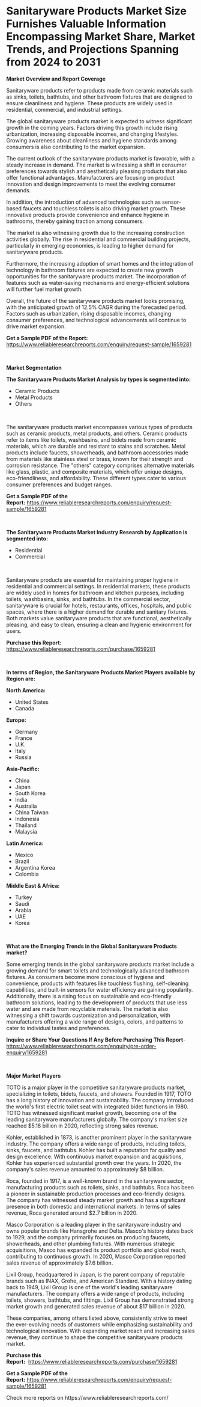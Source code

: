 <p><h1>Sanitaryware Products Market Size Furnishes Valuable Information Encompassing Market Share, Market Trends, and Projections Spanning from 2024 to 2031</h1></p><p><strong>Market Overview and Report Coverage</strong></p>
<p><p>Sanitaryware products refer to products made from ceramic materials such as sinks, toilets, bathtubs, and other bathroom fixtures that are designed to ensure cleanliness and hygiene. These products are widely used in residential, commercial, and industrial settings.</p><p>The global sanitaryware products market is expected to witness significant growth in the coming years. Factors driving this growth include rising urbanization, increasing disposable incomes, and changing lifestyles. Growing awareness about cleanliness and hygiene standards among consumers is also contributing to the market expansion.</p><p>The current outlook of the sanitaryware products market is favorable, with a steady increase in demand. The market is witnessing a shift in consumer preferences towards stylish and aesthetically pleasing products that also offer functional advantages. Manufacturers are focusing on product innovation and design improvements to meet the evolving consumer demands.</p><p>In addition, the introduction of advanced technologies such as sensor-based faucets and touchless toilets is also driving market growth. These innovative products provide convenience and enhance hygiene in bathrooms, thereby gaining traction among consumers.</p><p>The market is also witnessing growth due to the increasing construction activities globally. The rise in residential and commercial building projects, particularly in emerging economies, is leading to higher demand for sanitaryware products.</p><p>Furthermore, the increasing adoption of smart homes and the integration of technology in bathroom fixtures are expected to create new growth opportunities for the sanitaryware products market. The incorporation of features such as water-saving mechanisms and energy-efficient solutions will further fuel market growth.</p><p>Overall, the future of the sanitaryware products market looks promising, with the anticipated growth of 12.5% CAGR during the forecasted period. Factors such as urbanization, rising disposable incomes, changing consumer preferences, and technological advancements will continue to drive market expansion.</p></p>
<p><strong>Get a Sample PDF of the Report:</strong> <a href="https://www.reliableresearchreports.com/enquiry/request-sample/1659281">https://www.reliableresearchreports.com/enquiry/request-sample/1659281</a></p>
<p>&nbsp;</p>
<p><strong>Market Segmentation</strong></p>
<p><strong>The Sanitaryware Products Market Analysis by types is segmented into:</strong></p>
<p><ul><li>Ceramic Products</li><li>Metal Products</li><li>Others</li></ul></p>
<p>&nbsp;</p>
<p><p>The sanitaryware products market encompasses various types of products such as ceramic products, metal products, and others. Ceramic products refer to items like toilets, washbasins, and bidets made from ceramic materials, which are durable and resistant to stains and scratches. Metal products include faucets, showerheads, and bathroom accessories made from materials like stainless steel or brass, known for their strength and corrosion resistance. The "others" category comprises alternative materials like glass, plastic, and composite materials, which offer unique designs, eco-friendliness, and affordability. These different types cater to various consumer preferences and budget ranges.</p></p>
<p><strong>Get a Sample PDF of the Report:</strong>&nbsp;<a href="https://www.reliableresearchreports.com/enquiry/request-sample/1659281">https://www.reliableresearchreports.com/enquiry/request-sample/1659281</a></p>
<p>&nbsp;</p>
<p><strong>The Sanitaryware Products Market Industry Research by Application is segmented into:</strong></p>
<p><ul><li>Residential</li><li>Commercial</li></ul></p>
<p>&nbsp;</p>
<p><p>Sanitaryware products are essential for maintaining proper hygiene in residential and commercial settings. In residential markets, these products are widely used in homes for bathroom and kitchen purposes, including toilets, washbasins, sinks, and bathtubs. In the commercial sector, sanitaryware is crucial for hotels, restaurants, offices, hospitals, and public spaces, where there is a higher demand for durable and sanitary fixtures. Both markets value sanitaryware products that are functional, aesthetically pleasing, and easy to clean, ensuring a clean and hygienic environment for users.</p></p>
<p><strong>Purchase this Report:</strong>&nbsp; <a href="https://www.reliableresearchreports.com/purchase/1659281">https://www.reliableresearchreports.com/purchase/1659281</a></p>
<p>&nbsp;</p>
<p><strong>In terms of Region, the Sanitaryware Products Market Players available by Region are:</strong></p>
<p>
    <p> <strong> North America: </strong>
        <ul>
            <li>United States</li>
            <li>Canada</li>
        </ul>
        </p> 
    <p> <strong> Europe: </strong>
        <ul>
            <li>Germany</li>
            <li>France</li>
            <li>U.K.</li>
            <li>Italy</li>
            <li>Russia</li>
        </ul>
        </p> 
    <p> <strong> Asia-Pacific: </strong>
        <ul>
            <li>China</li>
            <li>Japan</li>
            <li>South Korea</li>
            <li>India</li>
            <li>Australia</li>
            <li>China Taiwan</li>
            <li>Indonesia</li>
            <li>Thailand</li>
            <li>Malaysia</li>
        </ul>
        </p> 
    <p> <strong> Latin America: </strong>
        <ul>
            <li>Mexico</li>
            <li>Brazil</li>
            <li>Argentina Korea</li>
            <li>Colombia</li>
        </ul>
        </p> 
    <p> <strong> Middle East & Africa: </strong>
        <ul>
            <li>Turkey</li>
            <li>Saudi</li>
            <li>Arabia</li>
            <li>UAE</li>
            <li>Korea</li>
        </ul>
    </p>
    </p>
<p>&nbsp;</p>
<p><strong>What are the Emerging Trends in the Global Sanitaryware Products market?</strong></p>
<p><p>Some emerging trends in the global sanitaryware products market include a growing demand for smart toilets and technologically advanced bathroom fixtures. As consumers become more conscious of hygiene and convenience, products with features like touchless flushing, self-cleaning capabilities, and built-in sensors for water efficiency are gaining popularity. Additionally, there is a rising focus on sustainable and eco-friendly bathroom solutions, leading to the development of products that use less water and are made from recyclable materials. The market is also witnessing a shift towards customization and personalization, with manufacturers offering a wide range of designs, colors, and patterns to cater to individual tastes and preferences.</p></p>
<p><strong>Inquire or Share Your Questions If Any Before Purchasing This Report</strong>- <a href="https://www.reliableresearchreports.com/enquiry/pre-order-enquiry/1659281">https://www.reliableresearchreports.com/enquiry/pre-order-enquiry/1659281</a></p>
<p>&nbsp;</p>
<p><strong>Major Market Players</strong></p>
<p><p>TOTO is a major player in the competitive sanitaryware products market, specializing in toilets, bidets, faucets, and showers. Founded in 1917, TOTO has a long history of innovation and sustainability. The company introduced the world's first electric toilet seat with integrated bidet functions in 1980. TOTO has witnessed significant market growth, becoming one of the leading sanitaryware manufacturers globally. The company's market size reached $5.18 billion in 2020, reflecting strong sales revenue.</p><p>Kohler, established in 1873, is another prominent player in the sanitaryware industry. The company offers a wide range of products, including toilets, sinks, faucets, and bathtubs. Kohler has built a reputation for quality and design excellence. With continuous market expansion and acquisitions, Kohler has experienced substantial growth over the years. In 2020, the company's sales revenue amounted to approximately $8 billion.</p><p>Roca, founded in 1917, is a well-known brand in the sanitaryware sector, manufacturing products such as toilets, sinks, and bathtubs. Roca has been a pioneer in sustainable production processes and eco-friendly designs. The company has witnessed steady market growth and has a significant presence in both domestic and international markets. In terms of sales revenue, Roca generated around $2.7 billion in 2020.</p><p>Masco Corporation is a leading player in the sanitaryware industry and owns popular brands like Hansgrohe and Delta. Masco's history dates back to 1929, and the company primarily focuses on producing faucets, showerheads, and other plumbing fixtures. With numerous strategic acquisitions, Masco has expanded its product portfolio and global reach, contributing to continuous growth. In 2020, Masco Corporation reported sales revenue of approximately $7.6 billion.</p><p>Lixil Group, headquartered in Japan, is the parent company of reputable brands such as INAX, Grohe, and American Standard. With a history dating back to 1949, Lixil Group is one of the world's leading sanitaryware manufacturers. The company offers a wide range of products, including toilets, showers, bathtubs, and fittings. Lixil Group has demonstrated strong market growth and generated sales revenue of about $17 billion in 2020.</p><p>These companies, among others listed above, consistently strive to meet the ever-evolving needs of customers while emphasizing sustainability and technological innovation. With expanding market reach and increasing sales revenue, they continue to shape the competitive sanitaryware products market.</p></p>
<p><strong>Purchase this Report:</strong>&nbsp;&nbsp;<a href="https://www.reliableresearchreports.com/purchase/1659281">https://www.reliableresearchreports.com/purchase/1659281</a></p>
<p></p>
<p><strong>Get a Sample PDF of the Report:</strong>&nbsp;<a href="https://www.reliableresearchreports.com/enquiry/request-sample/1659281">https://www.reliableresearchreports.com/enquiry/request-sample/1659281</a></p>
<p>Check more reports on https://www.reliableresearchreports.com/</p>